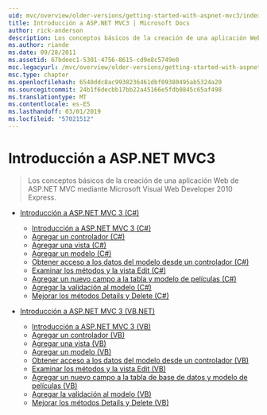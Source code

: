 ```yaml
---
uid: mvc/overview/older-versions/getting-started-with-aspnet-mvc3/index
title: Introducción a ASP.NET MVC3 | Microsoft Docs
author: rick-anderson
description: Los conceptos básicos de la creación de una aplicación Web de ASP.NET MVC mediante Microsoft Visual Web Developer 2010 Express.
ms.author: riande
ms.date: 09/28/2011
ms.assetid: 67bdeec1-5301-4756-8615-cd9e8c5749e0
msc.legacyurl: /mvc/overview/older-versions/getting-started-with-aspnet-mvc3
msc.type: chapter
ms.openlocfilehash: 6540ddc8ac9938236461dbf09380495ab5324a20
ms.sourcegitcommit: 24b1f6decbb17bb22a45166e5fdb0845c65af498
ms.translationtype: MT
ms.contentlocale: es-ES
ms.lasthandoff: 03/01/2019
ms.locfileid: "57021512"
---
```

<a name="getting-started-with-aspnet-mvc3"></a>Introducción a ASP.NET MVC3
====================
> Los conceptos básicos de la creación de una aplicación Web de ASP.NET MVC mediante Microsoft Visual Web Developer 2010 Express.


- [Introducción a ASP.NET MVC 3 (C#)](cs/index.md)

    - [Introducción a ASP.NET MVC 3 (C#)](cs/intro-to-aspnet-mvc-3.md)
    - [Agregar un controlador (C#)](cs/adding-a-controller.md)
    - [Agregar una vista (C#)](cs/adding-a-view.md)
    - [Agregar un modelo (C#)](cs/adding-a-model.md)
    - [Obtener acceso a los datos del modelo desde un controlador (C#)](cs/accessing-your-models-data-from-a-controller.md)
    - [Examinar los métodos y la vista Edit (C#)](cs/examining-the-edit-methods-and-edit-view.md)
    - [Agregar un nuevo campo a la tabla y modelo de películas (C#)](cs/adding-a-new-field.md)
    - [Agregar la validación al modelo (C#)](cs/adding-validation-to-the-model.md)
    - [Mejorar los métodos Details y Delete (C#)](cs/improving-the-details-and-delete-methods.md)
- [Introducción a ASP.NET MVC 3 (VB.NET)](vb/index.md)

    - [Introducción a ASP.NET MVC 3 (VB)](vb/intro-to-aspnet-mvc-3.md)
    - [Agregar un controlador (VB)](vb/adding-a-controller.md)
    - [Agregar una vista (VB)](vb/adding-a-view.md)
    - [Agregar un modelo (VB)](vb/adding-a-model.md)
    - [Obtener acceso a los datos del modelo desde un controlador (VB)](vb/accessing-your-models-data-from-a-controller.md)
    - [Examinar los métodos y la vista Edit (VB)](vb/examining-the-edit-methods-and-edit-view.md)
    - [Agregar un nuevo campo a la tabla de base de datos y modelo de películas (VB)](vb/adding-a-new-field.md)
    - [Agregar la validación al modelo (VB)](vb/adding-validation-to-the-model.md)
    - [Mejorar los métodos Details y Delete (VB)](vb/improving-the-details-and-delete-methods.md)
